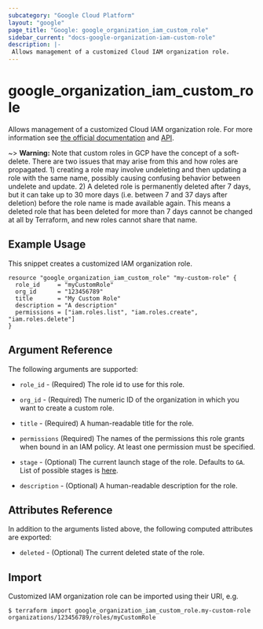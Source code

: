 ```yaml
---
subcategory: "Google Cloud Platform"
layout: "google"
page_title: "Google: google_organization_iam_custom_role"
sidebar_current: "docs-google-organization-iam-custom-role"
description: |-
 Allows management of a customized Cloud IAM organization role.
---
```


# google\_organization\_iam\_custom\_role

Allows management of a customized Cloud IAM organization role. For more information see
[the official documentation](https://cloud.google.com/iam/docs/understanding-custom-roles)
and
[API](https://cloud.google.com/iam/reference/rest/v1/organizations.roles).

~> **Warning:** Note that custom roles in GCP have the concept of a soft-delete. There are two issues that may arise
 from this and how roles are propagated. 1) creating a role may involve undeleting and then updating a role with the
 same name, possibly causing confusing behavior between undelete and update. 2) A deleted role is permanently deleted
 after 7 days, but it can take up to 30 more days (i.e. between 7 and 37 days after deletion) before the role name is
 made available again. This means a deleted role that has been deleted for more than 7 days cannot be changed at all
 by Terraform, and new roles cannot share that name.
 
## Example Usage

This snippet creates a customized IAM organization role.

```hcl
resource "google_organization_iam_custom_role" "my-custom-role" {
  role_id     = "myCustomRole"
  org_id      = "123456789"
  title       = "My Custom Role"
  description = "A description"
  permissions = ["iam.roles.list", "iam.roles.create", "iam.roles.delete"]
}
```

## Argument Reference

The following arguments are supported:

* `role_id` - (Required) The role id to use for this role.

* `org_id` - (Required) The numeric ID of the organization in which you want to create a custom role.

* `title` - (Required) A human-readable title for the role.

* `permissions` (Required) The names of the permissions this role grants when bound in an IAM policy. At least one permission must be specified.

* `stage` - (Optional) The current launch stage of the role.
    Defaults to `GA`.
    List of possible stages is [here](https://cloud.google.com/iam/reference/rest/v1/organizations.roles#Role.RoleLaunchStage).

* `description` - (Optional) A human-readable description for the role.

## Attributes Reference

In addition to the arguments listed above, the following computed attributes are
exported:

* `deleted` - (Optional) The current deleted state of the role.

## Import

Customized IAM organization role can be imported using their URI, e.g.

```
$ terraform import google_organization_iam_custom_role.my-custom-role organizations/123456789/roles/myCustomRole
```
